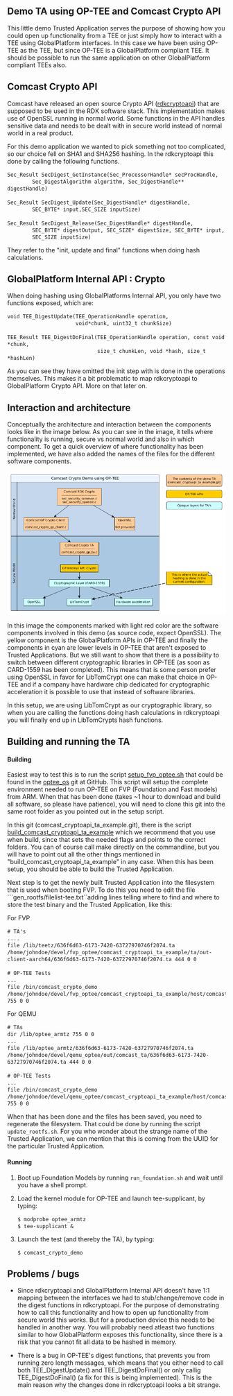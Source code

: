 Demo TA using OP-TEE and Comcast Crypto API
---

This little demo Trusted Application serves the purpose of showing how you could open up functionality from a TEE or just simply how to interact with a TEE using GlobalPlatform interfaces. In this case we have been using OP-TEE as the TEE, but since OP-TEE is a GlobalPlatform compliant TEE. It should be possible to run the same application on other GlobalPlatform compliant TEEs also.

Comcast Crypto API
---
Comcast have released an open source Crypto API ([rdkcryptoapi](https://github.com/Comcast/rdkcryptoapi)) that are supposed to be used in the RDK software stack. This implementation makes use of OpenSSL running in normal world. Some functions in the API handles sensitive data and needs to be dealt with in secure world instead of normal world in a real product.

For this demo application we wanted to pick something not too complicated, so our choice fell on SHA1 and SHA256 hashing. In the rdkcryptoapi this done by calling the following functions.

```
Sec_Result SecDigest_GetInstance(Sec_ProcessorHandle* secProcHandle,
        Sec_DigestAlgorithm algorithm, Sec_DigestHandle** digestHandle) 
        
Sec_Result SecDigest_Update(Sec_DigestHandle* digestHandle,
        SEC_BYTE* input,SEC_SIZE inputSize)

Sec_Result SecDigest_Release(Sec_DigestHandle* digestHandle,
        SEC_BYTE* digestOutput, SEC_SIZE* digestSize, SEC_BYTE* input,
        SEC_SIZE inputSize)
```

They refer to the "init, update and final" functions when doing hash calculations.

GlobalPlatform Internal API : Crypto
---
When doing hashing using GlobalPlatforms Internal API, you only have two functions exposed, which are:

```
void TEE_DigestUpdate(TEE_OperationHandle operation,
                      void*chunk, uint32_t chunkSize)

TEE_Result TEE_DigestDoFinal(TEE_OperationHandle operation, const void *chunk,
                             size_t chunkLen, void *hash, size_t *hashLen)
```
As you can see they have omitted the init step with is done in the operations themselves. This makes it a bit problematic to map rdkcryptoapi to GlobalPlatform Crypto API. More on that later on.

Interaction and architecture
---
Conceptually the architecture and interaction between the components looks like in the image below. As you can see in the image, it tells where functionality is running, secure vs normal world and also in which component. To get a quick overview of where functionality has been implemented, we have also added the names of the files for the different software components. 

![Architectural overview](doc/architectural_overview.png)

In this image the components marked with light red color are the software components involved in this demo (as source code, expect OpenSSL). The yellow component is the GlobalPlatform APIs in OP-TEE and finally the components in cyan are lower levels in OP-TEE that aren't exposed to Trusted Applications. But we still want to show that there is a possibility to switch between different cryptographic libraries in OP-TEE (as soon as CARD-1559 has been completed). This means that is some person prefer using OpenSSL in favor for LibTomCrypt one can make that choice in OP-TEE and if a company have hardware chip dedicated for cryptographic acceleration it is possible to use that instead of software libraries.

In this setup, we are using LibTomCrypt as our cryptographic library, so when you are calling the functions doing hash calculations in rdkcryptoapi you will finally end up in LibTomCrypts hash functions.

Building and running the TA
---
#### Building
Easiest way to test this is to run the script [setup_fvp_optee.sh](https://github.com/OP-TEE/optee_os/blob/master/scripts/setup_fvp_optee.sh) that could be found in the [optee_os](https://github.com/OP-TEE/optee_os) git at GitHub. This script will setup the complete environment needed to run OP-TEE on FVP (Foundation and Fast models) from ARM. When that has been done (takes ~1 hour to download and build all software, so please have patience), you will need to clone this git into the same root folder as you pointed out in the setup script.

In this git (comcast_cryptoapi_ta_example.git), there is the script [build_comcast_cryptoapi_ta_example](build_comcast_cryptoapi_ta_example) which we recommend that you use when build, since that sets the needed flags and points to the correct folders. You can of course call make directly on the commandline, but you will have to point out all the other things mentioned in "build_comcast_cryptoapi_ta_example" in any case. When this has been setup, you should be able to build the Trusted Application.

Next step is to get the newly built Trusted Application into the filesystem that is used when booting FVP. To do this you need to edit the file ```gen_rootfs/filelist-tee.txt``adding lines telling where to find and where to store the test binary and the Trusted Application, like this:

For FVP
```
# TA's
....
file /lib/teetz/636f6d63-6173-7420-63727970746f2074.ta /home/johndoe/devel/fvp_optee/comcast_cryptoapi_ta_example/ta/out-client-aarch64/636f6d63-6173-7420-63727970746f2074.ta 444 0 0

# OP-TEE Tests
...
file /bin/comcast_crypto_demo /home/johndoe/devel/fvp_optee/comcast_cryptoapi_ta_example/host/comcast_crypto_demo 755 0 0 
```

For QEMU
```
# TAs                                                                                                                                                                                                                                         
dir /lib/optee_armtz 755 0 0                                                                                                                                                                                                                  
...
file /lib/optee_armtz/636f6d63-6173-7420-63727970746f2074.ta /home/johndoe/devel/qemu_optee/out/comcast_ta/636f6d63-6173-7420-63727970746f2074.ta 444 0 0

# OP-TEE Tests
...
file /bin/comcast_crypto_demo /home/johndoe/devel/qemu_optee/comcast_cryptoapi_ta_example/host/comcast_crypto_demo 755 0 0
```

When that has been done and the files has been saved, you need to regenerate the filesystem. That could be done by running the script ```update_rootfs.sh```. For you who wonder about the strange name of the Trusted Application, we can mention that this is coming from the UUID for the particular Trusted Application.

#### Running
1. Boot up Foundation Models by running ```run_foundation.sh``` and wait until you have a shell prompt.
2. Load the kernel module for OP-TEE and launch tee-supplicant, by typing:

   ```
   $ modprobe optee_armtz
   $ tee-supplicant &
   ```
3. Launch the test (and thereby the TA), by typing:

   ```
   $ comcast_crypto_demo
   ```

Problems / bugs
---
* Since rdkcryptoapi and GlobalPlatform Internal API doesn't have 1:1 mapping between the interfaces we had to stub/change/remove code in the digest functions in rdkcryptoapi. For the purpose of demonstrating how to call this functionality and how to open up functionality from secure world this works. But for a production device this needs to be handled in another way. You will probably need atleast two functions similar to how GlobalPlatform exposes this functionality, since there is a risk that you cannot fit all data to be hashed in memory.

* There is a bug in OP-TEE's digest functions, that prevents you from running zero length messages, which means that you either need to call both TEE_DigestUpdate() and TEE_DigestDoFinal() or only callig TEE_DigestDoFinal() (a fix for this is being implemented). This is the main reason why the changes done in rdkcryptoapi looks a bit strange.
